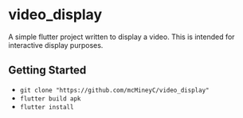 # video_display

A simple flutter project written to display a video.  This is intended for interactive display purposes.

## Getting Started

- `git clone "https://github.com/mcMineyC/video_display"`
- `flutter build apk`
- `flutter install`